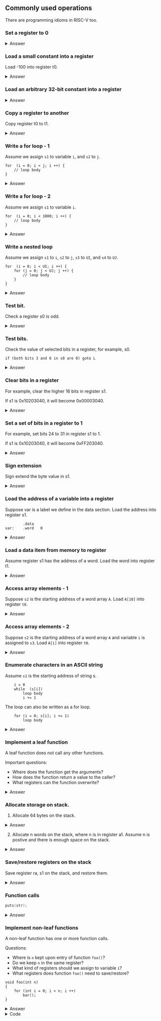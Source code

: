 ## Commonly used operations 

There are programming idioms in RISC-V too.

### Set a register to 0

<details><summary>Answer</summary>

There are many ways. It is a special case of loading a constant into a register.
Any of the following instructions works.

```
    addi    s1, x0, 0
    add     s1, x0, x0

    # there are other ways, but they are not as readable  
    sub     s1, s1, s1  
    xor     s1, s1, s1  
```
</details>

### Load a small constant into a register

Load -100 into register t0. 

<details><summary>Answer</summary>

Small means the value is in ragne [-2048, 2047].  

```
    addi    t0, x0, -100    
```
</details>

### Load an arbitrary 32-bit constant into a register

<details><summary>Answer</summary>

It depends on the value of the constant. If the constant can be represented by 
a 12-bit two's complement number, we need only one ADDI instruction. 

Otherwise, at most two instructions can load any 32-bit constants in a
register.

```
    # small constants
    addi    s1, x0, -100

    # for large constants
    lui     s1, 0x12345     
    addi    s1, s1, 0x678

    # in general
    lui     t0, HI20      # load higher 20 bits to t0
    addi    t0, LO12      # add the lower 12 bits

    # Note LO12 are sign extended
    # Add 1 to HI20 if LO12 is negative
    # for example, load 0x12345888 into t0
    # note that the immediate in lui is 0x12346, not 0x12345

    lui     t0, 0x12346     # note the right-most digit is not 5
    addi    t0, t0, 0xFFFFF888
```
</details>

### Copy a register to another

Copy register t0 to t1.

<details><summary>Answer</summary>

We just do t1 = t0 + 0.

        addi    t1, t0, 0 

</details>

### Write a for loop - 1

Assume we assign `s1` to variable `i`, and `s2` to `j`.

```
for  (i = 0; i < j; i ++) {
    // loop body
}
```

<details><summary>Answer</summary>

There are two ways to construct loops. The code below uses Method 2, which test
the condition at the end of the loop.

Note that there is a BEQ instruction so the condition can be tested for the
first iteration.

```
    li      s1, 0

    # jump to loop_test because condition may fail on the first test
    beq     x0, x0, loop_test

loop:

    # loop body

    addi    s1, s1, 1
loop_test:
    blt     s1, s2, loop
```
</details>

### Write a for loop - 2

Assume we assign `s1` to variable `i`.

```
for  (i = 0; i < 1000; i ++) {
    // loop body
}
```

<details><summary>Answer</summary>

Similar to the previous question. The only difference is tha tthe condition is
`i < 1000`. We can simly load 1000 into register s2 and then use the code in
the previous question.

The code below tests the condition at the beginning of the loop.

```
    li      s1, 0
    li      s2, 1000    # note 1000 is a small constant

loop:
    bge     s1, s2, loop_exit

    # loop body

    addi    s1, s1, 1
    beq     x0, x0, loop

loop_exit:

```
</details>

### Write a nested loop

Assume we assign `s1` to `i`, `s2` to `j`, `s3` to `UI`, and `s4` to `UJ`.

```
for  (i = 0; i < UI; i ++) {
    for (j = 0; j < UJ; j ++) {
        // loop body
    }
}

```

<details><summary>Answer</summary>

Try to implement the outer loop first, then add the inner loop, and then
the loop body. 

In the following code, both loops test the condition at the end/bottom 
of the loop.

```
    li      s1, 0
    beq     x0, x0, test_i
loop_i:

    #####
    # inner loop
    li      s2, 0
    beq     x0, x0, test_j
loop_j:

    # loop body

    addi    s2, s2, 1
test_j:
    blt     s2, s4, loop_j

    #####

    # do not forget to increment i
    addi    s1, s1, 1
test_i:
    blt     s1, s3, loop_i
```

</details>

### Test bit. 

Check a register s0 is odd.

<details><summary>Answer</summary>

We check the LSB in t0. Since the mask is small, we can use ANDI.

```
    andi    t0, s0, 1
    bne     t0, x0, L_EVEN 
```

</details>

### Test bits. 

Check the value of selected bits in a register, for example, s0. 

    if (both bits 3 and 6 in s0 are 0) goto L 

<details><summary>Answer</summary>

Since the mask is small, we can use the immediate in ANDI to specify it.  Once
bits are isolated, we can test them for specific values.

```
    andi    t0, s0, 0x48      #0b0100_1000 
    beq     t0, x0, L
```

</details>

### Clear bits in a register 

For example, clear the higher 16 bits in register s1.

If s1 is 0x10203040, it will become 0x00003040.

<details><summary>Answer</summary>

We could use an AND instruction. The mask is 0x0000FFFF.  If the mask is not
already in a register, we need two instructions to load it in a register.

It can also be done with two shift instructions, in this problem. 

```
    slli    s1, s1, 16
    srli    s1, s1, 16      # note this is logical shift
```
</details>

### Set a set of bits in a register to 1

For example, set bits 24 to 31 in register s1 to 1.

If s1 is 0x10203040, it will become 0xFF203040.

<details><summary>Answer</summary>

The generic method is to have a mask and then OR the mask with
the bits we would like to change.

The mask in this questin is 0xFF000000. 

The code is as follows.

    lui     t0, 0xFF000
    or      s1, s1, t0 

</details>

### Sign extension

Sign extend the byte value in s1.

<details><summary>Answer</summary>

```
    slli    s1, s1, 24
    srai    s1, s1, 24      # note the arithmetic shift
```
</details>

### Load the address of a variable into a register

Suppose var is a label we define in the data section.
Load the address into register s1.

```
        .data
var:    .word   0
```

<details><summary>Answer</summary>

We can use `la` pseudoinstruction to put an address in a register. 
The operation is done with two instructions: AUIPC and ADDI.

```
    # suppose var is a variable defined in data section 
    la      s0, var
```
</details>

### Load a data item from memory to register

Assume register s1 has the address of a word.
Load the word into register t1.

<details><summary>Answer</summary>

If the address of the data item is already in a register, we 
can use the proper load instruction.

```
    # assume s1 has the address
    lw      t1, 0(s1)       # word
    lhu     t2, 0(s1)       # unsigned half word
    lh      t2, 0(s1)       # signed half word
    lbu     t2, 0(s1)       # unsigned byte
    lb      t2, 0(s1)       # signed byte
```

</details>

### Access array elements - 1

Suppose `s2` is the starting address of a word array `A`. Load `A[10]` into register `t0`.

<details><summary>Answer</summary>

The offset is known and fixed. We just need one instruction. Think about 
why we use `lw` and why the offset is 40.

```
    lw      t0, 40(s2)
```
</details>

### Access array elements - 2

Suppose `s2` is the starting address of a word array `A` and variable `i`
is assigned to `s3`. Load  `A[i]` into register `t0`.

<details><summary>Answer</summary>

We calculate `A[i]`'s address first. Then load it into `t0`.

```
    slli    t1, s3, 2       # offset in bytes
    add     t1, t1, s2      # add to base
    lw      t0, 0(t1)
```
</details>

### Enumerate characters in an ASCII string

Assume `s1` is the starting address of string s. 

```
    i = 0
    while  (s[i])
        loop body
        i += 1
```

The loop can also be written as a for loop.

```
    for (i = 0; s[i]; i += 1)
        loop body
```

<details><summary>Answer</summary>

Let us keep i in register s2.

```
        add     s2, x0, x0

    loop:
        add     t1, s1, s2      # addr of s[i]
        lbu     t0, 0(t1)       # load s[i]
        beq     t0, x0, loop_exit

        # more instructions for loop body

        
        addi    s2, s2, 1       # i += 1
        beq     x0, x0, loop
    loop_exit:
```
</details>

### Implement a leaf function 

A leaf function does not call any other functions. 

Important questions: 

*   Where does the function get the arguments? 
*   How does the function return a value to the caller?
*   What registers can the function overwrite?  

<details><summary>Answer</summary>

According to RISC-V calling convention, first 8 arguments are placed in
registers `a0`, `a1`, and so on. The return value is placed in `a0` and `a1`.

The function does not need to preserve argument registers (`a0`, `a1`, and so
on) and temporary register (`t0`, `t1`, and so on), which means the function
can use these registers without saving/restoring their values. Since we do not
write complicated functions in this course, these registers are enough for us
to implement leaf functions and we do not need to use stack in leaf functions.

</details>

### Allocate storage on stack.

1.   Allocate 64 bytes on the stack.

<details><summary>Answer</summary>

Depends on the number of words we need storage for. For example, 
if we want space for 16 words, we can adjust `sp` as follows.

```
   addi     sp, sp, -64
```

Note that we assume sp is alway aligned to word addresses in this course.
So even if we need only 61 bytes, we allocate 64 bytes from the stack.

</details>

2.  Allocate n words on the stack, where n is in register a1. Assume n is postive
and there is enough space on the stack.

<details><summary>Answer</summary>

If the number of words is a variable, we can calculate the 
size in bytes first. For example, if the number of words is 
in `a1`, we can do the following.

```
    slli    t0, a1, 2
    sub     sp, sp, t0
```
</details>

### Save/restore registers on the stack

Save register ra, s1 on the stack, and restore them.

<details><summary>Answer</summary>

We allocate space from the stack first, then store
registers to the allocated space. When restoring
them, we load them back from memory and also 
restore sp.

```
    # push ra and s1 onto the stack 
    addi    sp, sp, -8
    sw      ra, 4(sp)
    sw      s1, 0(sp)

    # some code goes here to use the value

    # restore ra ans s1. Then restore sp
    lw      ra, 4(sp)
    lw      s1, 0(sp)
    addi    sp, sp, 8
```

</details>

### Function calls

```C
puts(str);
```

<details><summary>Answer</summary>

According to RISC-V calling convention, first 8 arguments are placed in
registers `a0`, `a1`, and so on. The return value is placed in `a0` and `a1`.
Then JAL instruction goes to the function and saves the return address in `ra`. 

The following code calls `puts` to print a string, assuming the address of
`str` is not in any register.

```
    la      a0, str         # la is a pseudoinstruction.
    jal     ra, _puts
```
</details>

### Implement non-leaf functions

A non-leaf function has one or more function calls.

Questions: 

*   Where is `n` kept upon entry of function `foo()`?
*   Do we keep `n` in the same register? 
*   What kind of registers should we assign to variable `i`?
*   What registers does function `foo()` need to save/restore?

```
void foo(int n)
{
    for (int i = 0; i < n; i ++) 
        bar();
}
```

<details><summary>Answer</summary>

Argument `n` is in register `a0` upon the entry of function `foo()`.

Since `a0` is not perserved during call to function `bar()`, we copy `n` into a
saved register, say, `s1`, at the beginning of function `foo()`. If we just
keep `n` in `a0`, we will need to save it on stack before the loop and restore
it after calling `bar()` in the loop. Restoring, i.e., loading `n` from the
stack to `a0`, will have to be performed in every iteration.

We use one of saved registers, say, `s2`, to keep variable `i`. If we use a
temporary register for `i`, it needs to be saved and restored in every
iteration.

Function `foo()` needs to save `ra`, `s1`, and `s2`. `ra` is changed when
calling `bar()`. Function `foo()` needs to preserve `s1` and `s2`.

Try to write the code first. 

</details>

<details><summary>Code</summary>

```
foo:
    addi    sp, sp, -12
    sw      ra, 8(sp)
    sw      s1, 4(sp)
    sw      s2, 0(sp)

    addi    s1, a0, 0       # copy n
    addi    s2, x0, 0       # i = 0    

loop:
    bge     s2, s1, exit    # exit if i >= n 
    jal     ra, bar
    addi    s2, s2, 1       # i += 1
    beq     x0, x0, loop

exit:

    lw      ra, 8(sp)
    lw      s1, 4(sp)
    lw      s2, 0(sp)
    addi    sp, sp, 12

    jr      ra
```
</details>
